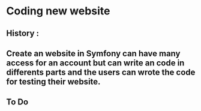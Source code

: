 # Coding new website 



## History :
## Create an website in Symfony can have many access for an account but can write an code in differents parts and the users can wrote the code for testing their website.

## To Do